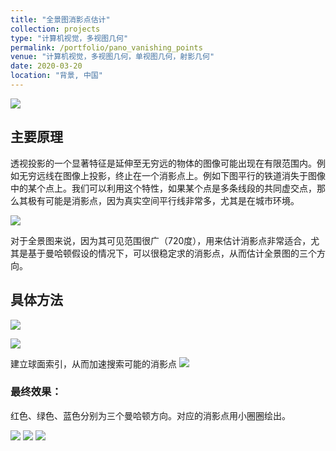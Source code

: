 ```yaml
---
title: "全景图消影点估计"
collection: projects
type: "计算机视觉，多视图几何"
permalink: /portfolio/pano_vanishing_points
venue: "计算机视觉，多视图几何，单视图几何，射影几何"
date: 2020-03-20
location: "背景, 中国"
---
```


![](/portfolio/pano_vanishing_points/1.jpg)

## 主要原理

透视投影的一个显著特征是延伸至无穷远的物体的图像可能出现在有限范围内。例如无穷远线在图像上投影，终止在一个消影点上。例如下图平行的铁道消失于图像中的某个点上。我们可以利用这个特性，如果某个点是多条线段的共同虚交点，那么其极有可能是消影点，因为真实空间平行线非常多，尤其是在城市环境。

![](/portfolio/pano_vanishing_points/0.jpg)

对于全景图来说，因为其可见范围很广（720度），用来估计消影点非常适合，尤其是基于曼哈顿假设的情况下，可以很稳定求的消影点，从而估计全景图的三个方向。

## 具体方法

![](/portfolio/pano_vanishing_points/5.jpg)


![](/portfolio/pano_vanishing_points/7.jpg)

建立球面索引，从而加速搜索可能的消影点
![](/portfolio/pano_vanishing_points/6.jpg)

### 最终效果：  

红色、绿色、蓝色分别为三个曼哈顿方向。对应的消影点用小圈圈绘出。

![](/portfolio/pano_vanishing_points/2.jpg)
![](/portfolio/pano_vanishing_points/3.jpg)
![](/portfolio/pano_vanishing_points/4.jpg)